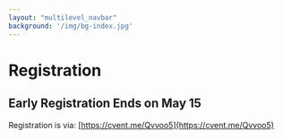 ```yaml
---
layout: "multilevel_navbar"
background: '/img/bg-index.jpg'
---
```



# **Registration**
## Early Registration Ends on May 15
Registration is via: [https://cvent.me/Qvvoo5](https://cvent.me/Qvvoo5)
